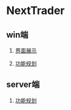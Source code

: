 # NextTrader
## win端
1. [界面展示](https://github.com/calmstreet/NextTrader/issues/1#issuecomment-2236873200)

2. [功能规划](https://github.com/calmstreet/NextTrader/issues/3)

## server端
1. [功能规划](https://github.com/calmstreet/NextTrader/issues/2)
